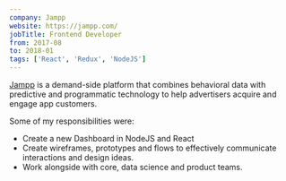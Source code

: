 ```yaml
---
company: Jampp
website: https://jampp.com/
jobTitle: Frontend Developer
from: 2017-08
to: 2018-01
tags: ['React', 'Redux', 'NodeJS']
---
```


[Jampp](https://jampp.com/) is a demand-side platform that combines behavioral data with predictive and programmatic technology to help advertisers acquire and engage app customers.

Some of my responsibilities were:

- Create a new Dashboard in NodeJS and React
- Create wireframes, prototypes and flows to effectively communicate interactions and design ideas.
- Work alongside with core, data science and product teams.
